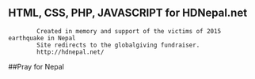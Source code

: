 ## HTML, CSS, PHP, JAVASCRIPT for HDNepal.net 
            Created in memory and support of the victims of 2015 earthquake in Nepal
            Site redirects to the globalgiving fundraiser.
            http://hdnepal.net/
##Pray for Nepal
